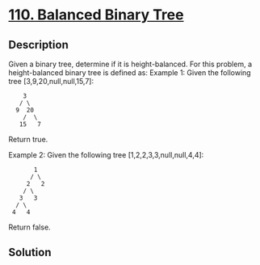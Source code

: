 # [110. Balanced Binary Tree](https://leetcode.com/problems/balanced-binary-tree)

## Description

Given a binary tree, determine if it is height-balanced.
For this problem, a height-balanced binary tree is defined as:
Example 1:
Given the following tree [3,9,20,null,null,15,7]:
```
    3
   / \
  9  20
    /  \
   15   7
```
Return true.

Example 2:
Given the following tree [1,2,2,3,3,null,null,4,4]:
```
       1
      / \
     2   2
    / \
   3   3
  / \
 4   4
```
Return false.
## Solution

